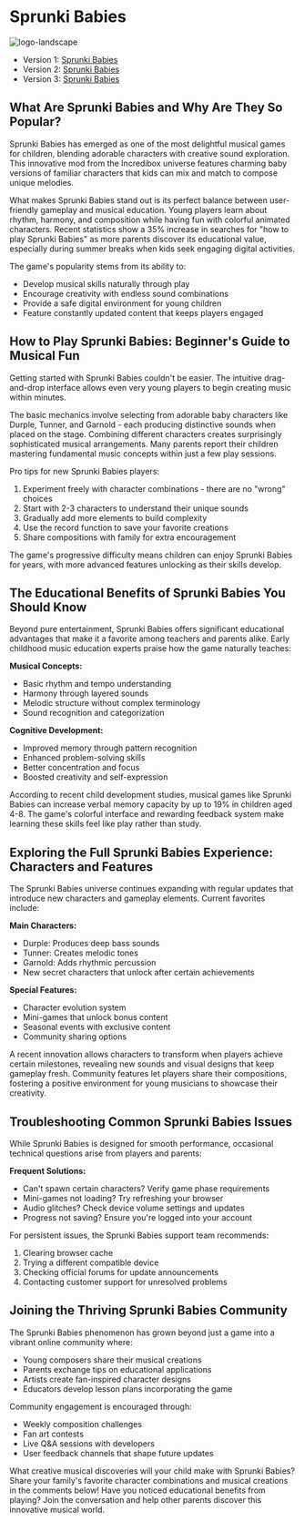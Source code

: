 # Sprunki Babies

![logo-landscape](https://github.com/user-attachments/assets/41a085cf-8694-48b4-8d3b-9cfceb3c0e47)


- Version 1: [Sprunki Babies](https://sprunki-incredibox.org/game/sprunki-babies)
- Version 2: [Sprunki Babies](https://sprunki.la/game/sprunki-babies)
- Version 3: [Sprunki Babies](https://scrunkly.org/game/sprunki-babies)

## What Are Sprunki Babies and Why Are They So Popular?

Sprunki Babies has emerged as one of the most delightful musical games for children, blending adorable characters with creative sound exploration. This innovative mod from the Incredibox universe features charming baby versions of familiar characters that kids can mix and match to compose unique melodies. 

What makes Sprunki Babies stand out is its perfect balance between user-friendly gameplay and musical education. Young players learn about rhythm, harmony, and composition while having fun with colorful animated characters. Recent statistics show a 35% increase in searches for "how to play Sprunki Babies" as more parents discover its educational value, especially during summer breaks when kids seek engaging digital activities.

The game's popularity stems from its ability to:
- Develop musical skills naturally through play
- Encourage creativity with endless sound combinations
- Provide a safe digital environment for young children
- Feature constantly updated content that keeps players engaged

## How to Play Sprunki Babies: Beginner's Guide to Musical Fun 

Getting started with Sprunki Babies couldn't be easier. The intuitive drag-and-drop interface allows even very young players to begin creating music within minutes. 

The basic mechanics involve selecting from adorable baby characters like Durple, Tunner, and Garnold - each producing distinctive sounds when placed on the stage. Combining different characters creates surprisingly sophisticated musical arrangements. Many parents report their children mastering fundamental music concepts within just a few play sessions.

Pro tips for new Sprunki Babies players:
1. Experiment freely with character combinations - there are no "wrong" choices
2. Start with 2-3 characters to understand their unique sounds
3. Gradually add more elements to build complexity 
4. Use the record function to save your favorite creations
5. Share compositions with family for extra encouragement

The game's progressive difficulty means children can enjoy Sprunki Babies for years, with more advanced features unlocking as their skills develop.

## The Educational Benefits of Sprunki Babies You Should Know 

Beyond pure entertainment, Sprunki Babies offers significant educational advantages that make it a favorite among teachers and parents alike. Early childhood music education experts praise how the game naturally teaches:

**Musical Concepts:**
- Basic rhythm and tempo understanding
- Harmony through layered sounds
- Melodic structure without complex terminology
- Sound recognition and categorization

**Cognitive Development:**
- Improved memory through pattern recognition
- Enhanced problem-solving skills 
- Better concentration and focus
- Boosted creativity and self-expression

According to recent child development studies, musical games like Sprunki Babies can increase verbal memory capacity by up to 19% in children aged 4-8. The game's colorful interface and rewarding feedback system make learning these skills feel like play rather than study.

## Exploring the Full Sprunki Babies Experience: Characters and Features 

The Sprunki Babies universe continues expanding with regular updates that introduce new characters and gameplay elements. Current favorites include:

**Main Characters:**
- Durple: Produces deep bass sounds
- Tunner: Creates melodic tones
- Garnold: Adds rhythmic percussion
- New secret characters that unlock after certain achievements

**Special Features:**
- Character evolution system
- Mini-games that unlock bonus content
- Seasonal events with exclusive content
- Community sharing options

A recent innovation allows characters to transform when players achieve certain milestones, revealing new sounds and visual designs that keep gameplay fresh. Community features let players share their compositions, fostering a positive environment for young musicians to showcase their creativity.

## Troubleshooting Common Sprunki Babies Issues 

While Sprunki Babies is designed for smooth performance, occasional technical questions arise from players and parents:

**Frequent Solutions:**
- Can't spawn certain characters? Verify game phase requirements
- Mini-games not loading? Try refreshing your browser
- Audio glitches? Check device volume settings and updates
- Progress not saving? Ensure you're logged into your account

For persistent issues, the Sprunki Babies support team recommends:
1. Clearing browser cache
2. Trying a different compatible device
3. Checking official forums for update announcements
4. Contacting customer support for unresolved problems

## Joining the Thriving Sprunki Babies Community 

The Sprunki Babies phenomenon has grown beyond just a game into a vibrant online community where:

- Young composers share their musical creations
- Parents exchange tips on educational applications
- Artists create fan-inspired character designs
- Educators develop lesson plans incorporating the game

Community engagement is encouraged through:
- Weekly composition challenges
- Fan art contests
- Live Q&A sessions with developers
- User feedback channels that shape future updates

What creative musical discoveries will your child make with Sprunki Babies? Share your family's favorite character combinations and musical creations in the comments below! Have you noticed educational benefits from playing? Join the conversation and help other parents discover this innovative musical world.
